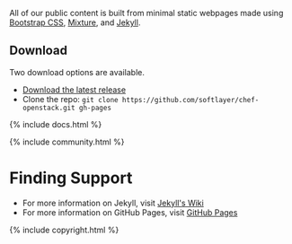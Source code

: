 All of our public content is built from minimal static webpages made using [Bootstrap CSS](http://getboostrap.com), [Mixture](http://mixture.io), and [Jekyll](http://jekyllrb.com).

## Download

Two download options are available.

* [Download the latest release](https://github.com/softlayer/chef-openstack/archive/master.zip)
* Clone the repo: `git clone https://github.com/softlayer/chef-openstack.git gh-pages`

{% include docs.html %}

{% include community.html %}

# Finding Support

* For more information on Jekyll, visit [Jekyll's Wiki](https://github.com/mojombo/jekyll/wiki)
* For more information on GitHub Pages, visit [GitHub Pages](http://pages.github.com)

{% include copyright.html %}